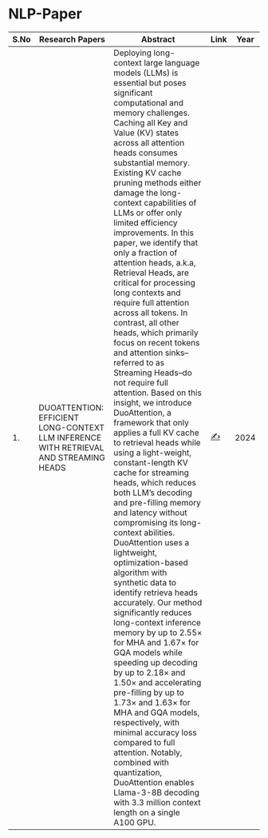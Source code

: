 # NLP-Paper

| S.No  |  Research Papers | Abstract| Link   |Year|
|---|---|---| ---|---|
|1.|DUOATTENTION: EFFICIENT LONG-CONTEXT LLM INFERENCE WITH RETRIEVAL AND STREAMING HEADS| Deploying long-context large language models (LLMs) is essential but poses significant computational and memory challenges. Caching all Key and Value (KV) states across all attention heads consumes substantial memory. Existing KV cache  pruning methods either damage the long-context capabilities of LLMs or offer only limited efficiency improvements. In this paper, we identify that only a fraction of attention heads, a.k.a, Retrieval Heads, are critical for processing long contexts and  require full attention across all tokens. In contrast, all other heads, which primarily focus on recent tokens and attention sinks–referred to as Streaming Heads–do not require full attention. Based on this insight, we introduce DuoAttention, a framework that only applies a full KV cache to retrieval heads while using a light-weight, constant-length KV cache for streaming heads, which reduces  both LLM’s decoding and pre-filling memory and latency without compromising its long-context abilities. DuoAttention uses a lightweight, optimization-based algorithm with synthetic data to identify retrieva heads accurately. Our method significantly reduces long-context inference memory by up to 2.55× for MHA and 1.67× for GQA models while speeding up decoding by up to 2.18× and 1.50× and accelerating pre-filling by up to 1.73× and 1.63× for MHA and GQA models, respectively, with minimal accuracy loss compared to full attention. Notably, combined with quantization, DuoAttention enables Llama-3-8B decoding with 3.3 million context length on a single A100 GPU. |[✍️](https://arxiv.org/pdf/2410.10819)|2024|
